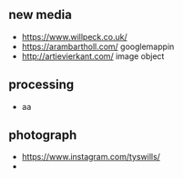 ## new media 
* https://www.willpeck.co.uk/
* https://arambartholl.com/ googlemappin
* http://artievierkant.com/ image object

## processing
* aa

## photograph
* https://www.instagram.com/tyswills/
* 
